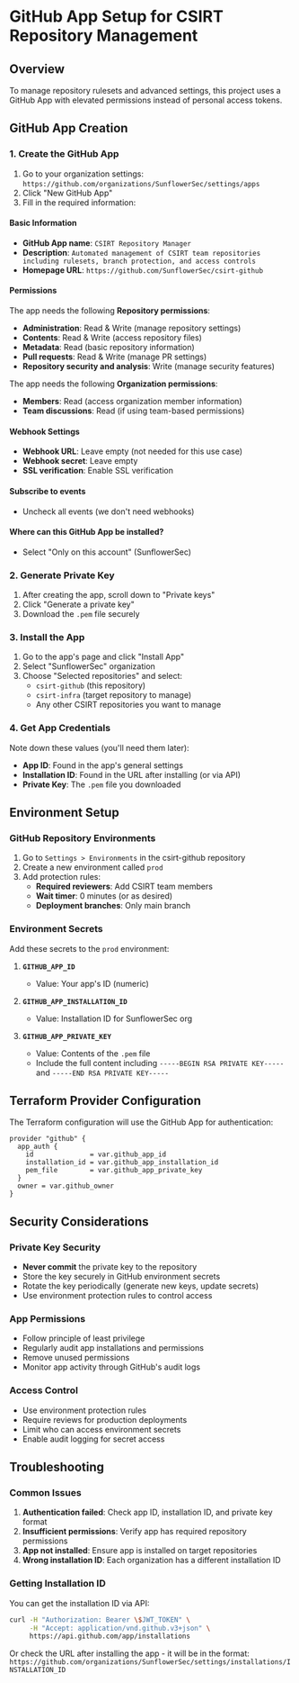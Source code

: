 # GitHub App Setup for CSIRT Repository Management

## Overview
To manage repository rulesets and advanced settings, this project uses a GitHub App with elevated permissions instead of personal access tokens.

## GitHub App Creation

### 1. Create the GitHub App
1. Go to your organization settings: `https://github.com/organizations/SunflowerSec/settings/apps`
2. Click "New GitHub App"
3. Fill in the required information:

#### Basic Information
- **GitHub App name**: `CSIRT Repository Manager`
- **Description**: `Automated management of CSIRT team repositories including rulesets, branch protection, and access controls`
- **Homepage URL**: `https://github.com/SunflowerSec/csirt-github`

#### Permissions
The app needs the following **Repository permissions**:
- **Administration**: Read & Write (manage repository settings)
- **Contents**: Read & Write (access repository files)
- **Metadata**: Read (basic repository information)
- **Pull requests**: Read & Write (manage PR settings)
- **Repository security and analysis**: Write (manage security features)

The app needs the following **Organization permissions**:
- **Members**: Read (access organization member information)
- **Team discussions**: Read (if using team-based permissions)

#### Webhook Settings
- **Webhook URL**: Leave empty (not needed for this use case)
- **Webhook secret**: Leave empty
- **SSL verification**: Enable SSL verification

#### Subscribe to events
- Uncheck all events (we don't need webhooks)

#### Where can this GitHub App be installed?
- Select "Only on this account" (SunflowerSec)

### 2. Generate Private Key
1. After creating the app, scroll down to "Private keys"
2. Click "Generate a private key"
3. Download the `.pem` file securely

### 3. Install the App
1. Go to the app's page and click "Install App"
2. Select "SunflowerSec" organization
3. Choose "Selected repositories" and select:
   - `csirt-github` (this repository)
   - `csirt-infra` (target repository to manage)
   - Any other CSIRT repositories you want to manage

### 4. Get App Credentials
Note down these values (you'll need them later):
- **App ID**: Found in the app's general settings
- **Installation ID**: Found in the URL after installing (or via API)
- **Private Key**: The `.pem` file you downloaded

## Environment Setup

### GitHub Repository Environments
1. Go to `Settings > Environments` in the csirt-github repository
2. Create a new environment called `prod`
3. Add protection rules:
   - **Required reviewers**: Add CSIRT team members
   - **Wait timer**: 0 minutes (or as desired)
   - **Deployment branches**: Only main branch

### Environment Secrets
Add these secrets to the `prod` environment:

1. **`GITHUB_APP_ID`**
   - Value: Your app's ID (numeric)

2. **`GITHUB_APP_INSTALLATION_ID`** 
   - Value: Installation ID for SunflowerSec org

3. **`GITHUB_APP_PRIVATE_KEY`**
   - Value: Contents of the `.pem` file
   - Include the full content including `-----BEGIN RSA PRIVATE KEY-----` and `-----END RSA PRIVATE KEY-----`

## Terraform Provider Configuration

The Terraform configuration will use the GitHub App for authentication:

```hcl
provider "github" {
  app_auth {
    id              = var.github_app_id
    installation_id = var.github_app_installation_id  
    pem_file        = var.github_app_private_key
  }
  owner = var.github_owner
}
```

## Security Considerations

### Private Key Security
- **Never commit** the private key to the repository
- Store the key securely in GitHub environment secrets
- Rotate the key periodically (generate new keys, update secrets)
- Use environment protection rules to control access

### App Permissions
- Follow principle of least privilege
- Regularly audit app installations and permissions
- Remove unused permissions
- Monitor app activity through GitHub's audit logs

### Access Control
- Use environment protection rules
- Require reviews for production deployments
- Limit who can access environment secrets
- Enable audit logging for secret access

## Troubleshooting

### Common Issues
1. **Authentication failed**: Check app ID, installation ID, and private key format
2. **Insufficient permissions**: Verify app has required repository permissions
3. **App not installed**: Ensure app is installed on target repositories
4. **Wrong installation ID**: Each organization has a different installation ID

### Getting Installation ID
You can get the installation ID via API:
```bash
curl -H "Authorization: Bearer \$JWT_TOKEN" \
     -H "Accept: application/vnd.github.v3+json" \
     https://api.github.com/app/installations
```

Or check the URL after installing the app - it will be in the format:
`https://github.com/organizations/SunflowerSec/settings/installations/INSTALLATION_ID`
